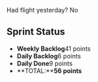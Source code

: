Had flight yesterday? No

## Sprint Status
-   **Weekly Backlog**41 points
-   **Daily Backlog**6 points
-   **Daily Done**9 points
-   **TOTAL:****56 points**